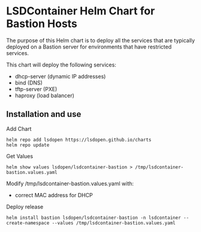 # LSDContainer Helm Chart for Bastion Hosts

The purpose of this Helm chart is to deploy all the services that are typically deployed on a Bastion server for environments that have restricted services.

This chart will deploy the following services:

- dhcp-server (dynamic IP addresses)
- bind (DNS)
- tftp-server (PXE)
- haproxy (load balancer)

## Installation and use

Add Chart

```
helm repo add lsdopen https://lsdopen.github.io/charts
helm repo update
```

Get Values
```
helm show values lsdopen/lsdcontainer-bastion > /tmp/lsdcontainer-bastion.values.yaml
```

Modify /tmp/lsdcontainer-bastion.values.yaml with:
- correct MAC address for DHCP

Deploy release
```
helm install bastion lsdopen/lsdcontainer-bastion -n lsdcontainer --create-namespace --values /tmp/lsdcontainer-bastion.values.yaml
```

